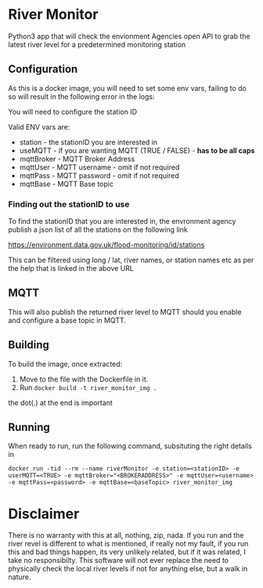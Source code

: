 # River Monitor

Python3 app that will check the envionment Agencies open API to grab the latest river level for a predetermined monitoring station

## Configuration
As this is a docker image, you will need to set some env vars, failing to do so will result in the following error in the logs:

You will need to configure the station ID

Valid ENV vars are:

- station - the stationID you are interested in
- useMQTT - if you are wanting MQTT (TRUE / FALSE) - **has to be all caps**
- mqttBroker - MQTT Broker Address
- mqttUser - MQTT username - omit if not required
- mqttPass - MQTT password - omit if not required
- mqttBase - MQTT Base topic

### Finding out the stationID to use
To find the stationID that you are interested in, the envronment agency publish a json list of all the stations on the following link

https://environment.data.gov.uk/flood-monitoring/id/stations

This can be filtered using long / lat, river names, or station names etc as per the help that is linked in the above URL

## MQTT
This will also publish the returned river level to MQTT should you enable and configure a base topic in MQTT.

## Building
To build the image, once extracted:
1. Move to the file with the Dockerfile in it.
2. Run `docker build -t river_monitor_img .`

the dot(.) at the end is important

## Running
When ready to run, run the following command, subsituting the right details in

`docker run -tid --rm --name riverMonitor -e station=<stationID> -e userMQTT=<TRUE> -e mqttBroker="<BROKERADDRESS>" -e mqttUser=<username> -e mqttPass=<password> -e mqttBase=<baseTopic> river_monitor_img`

# Disclaimer
There is no warranty with this at all, nothing, zip, nada.
If you run and the river revel is different to what is mentioned, if really not my fault, if you run this and bad things happen, its very unlikely related, but if it was related, I take no responsibilty.
This software will not ever replace the need to physically check the local river levels if not for anything else, but a walk in nature.
